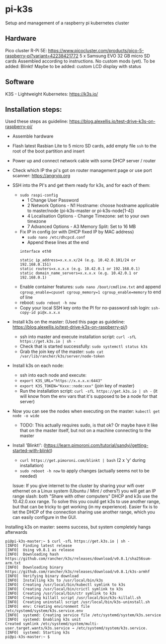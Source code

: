 # pi-k3s
Setup and management of a raspberry pi kubernetes cluster

## Hardware
Pico cluster R-Pi 5E: https://www.picocluster.com/products/pico-5-raspberry-pi?variant=42238421772
5 x Samsung EVO 32 GB micro SD cards
Assembled according to instructions. No custom mods (yet).
To be added: Blinkt!
Maybe to be added: custom LCD display with status

## Software
K3S - Lightweight Kubernetes: https://k3s.io/

## Installation steps:
Used these steps as guideline: https://blog.alexellis.io/test-drive-k3s-on-raspberry-pi/
* Assemble hardware
* Flash latest Rasbian Lite to 5 micro SD cards, add empty file `ssh` to the root of the boot partition and insert
* Power up and connect network cable with some DHCP server / router
* Check which IP the pi's got on router management page or use port scanner: https://angryip.org
* SSH into the PI's and get them ready for k3s, and for each of them:
  * `sudo raspi-config`
    * 1 Change User Password
    * 2 Network Options - N1 Hostname: choose hostname applicable to master/node (pi-k3s-master or pi-k3s-node[1-4])
    * 4 Localisation Options - Change Timezone: set to your own timezone
    * 7 Advanced Options - A3 Memory Split: Set to 16 MB
  * Fix IP in config (or with DHCP fixed IP by MAC address)
     * `sudo nano /etc/dhcpcd.conf`
    * Append these lines at the end
    ```
    interface eth0

    static ip_address=x.x.x.x/24 (e.g. 10.42.0.101/24 or 192.168.0.151)
    static routers=x.x.x.x (e.g. 10.42.0.1 or 192.168.0.1)
    static domain_name_servers=x.x.x.x (e.g. 10.42.0.1 or 192.168.0.1)
    ```
  * Enable container features: `sudo nano /boot/cmdline.txt` and append `cgroup_enable=cpuset cgroup_memory=1 cgroup_enable=memory` to end of line
  * reboot: `sudo reboot -h now`
  * Copy your local SSH key onto the PI for no-password ssh login: `ssh-copy-id pi@x.x.x.x`
* Install k3s on the master: (Used this page as guideline: https://blog.alexellis.io/test-drive-k3s-on-raspberry-pi/)
  * ssh into master and execute installation script: `curl -sfL https://get.k3s.io | sh -`
  * Check that is started successfully: `sudo systemctl status k3s`
  * Grab the join key of the master: `sudo cat /var/lib/rancher/k3s/server/node-token`
* Install k3s on each node:
  * ssh into each node and execute:
  * `export K3S_URL="https://x.x.x.x:6443"`
  * `export K3S_TOKEN="Kxxx::node:xxx"` (join key of master)
  * Run the installation script: `curl -sfL https://get.k3s.io | sh -` (it will know from the env vars that it's supposed to be a node for that server)
* Now you can see the nodes when executing on the master: `kubectl get node -o wide`
  * TODO: This actually requires sudo, is that ok? Or maybe have it like that on the master itself, but not on a machine connecting to the master 

* Install 'Blinkt!': (https://learn.pimoroni.com/tutorial/sandyj/getting-started-with-blinkt)
  * `curl https://get.pimoroni.com/blinkt | bash` (2 x 'y' during installation)
  * `sudo reboot -h now` to apply changes (actually seems not to be needed)
  
  Issue: If you give internet to the cluster by sharing your wifi over ethernet on a Linux system (Ubuntu / Mint / others?) you will get an IP range slash: both "Share with other computers" DHCP and k3s use the 10.42.0.xxx range. To solve this you could get k3s to use another range, but that can be tricky to get working (in my experience). Easier fix is to let the DHCP of the connection sharing use another range, which you can easily configure in the GUI.

Installing k3s on master: seems success, but system completely hangs afterwards
```
pi@pi-k3s-master:~ $ curl -sfL https://get.k3s.io | sh -
[INFO]  Finding latest release
[INFO]  Using v0.8.1 as release
[INFO]  Downloading hash https://github.com/rancher/k3s/releases/download/v0.8.1/sha256sum-arm.txt
[INFO]  Downloading binary https://github.com/rancher/k3s/releases/download/v0.8.1/k3s-armhf
[INFO]  Verifying binary download
[INFO]  Installing k3s to /usr/local/bin/k3s
[INFO]  Creating /usr/local/bin/kubectl symlink to k3s
[INFO]  Creating /usr/local/bin/crictl symlink to k3s
[INFO]  Creating /usr/local/bin/ctr symlink to k3s
[INFO]  Creating killall script /usr/local/bin/k3s-killall.sh
[INFO]  Creating uninstall script /usr/local/bin/k3s-uninstall.sh
[INFO]  env: Creating environment file /etc/systemd/system/k3s.service.env
[INFO]  systemd: Creating service file /etc/systemd/system/k3s.service
[INFO]  systemd: Enabling k3s unit
Created symlink /etc/systemd/system/multi-user.target.wants/k3s.service → /etc/systemd/system/k3s.service.
[INFO]  systemd: Starting k3s
pi@pi-k3s-master:~ $ 
```
